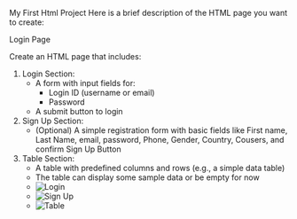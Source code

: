 My First Html Project 
Here is a brief description of the HTML page you want to create:

Login Page

Create an HTML page that includes:

1. Login Section:
    - A form with input fields for:
        - Login ID (username or email)
        - Password
    - A submit button to login
2. Sign Up Section:
    - (Optional) A simple registration form with basic fields like First name, Last Name, email, password, Phone, Gender, Country, Cousers, and confirm Sign Up Button 
3. Table Section:
    - A table with predefined columns and rows (e.g., a simple data table)
    - The table can display some sample data or be empty for now
    - ![Login](https://github.com/user-attachments/assets/55509284-7edd-4b0a-8e9b-4abf1803d737)
    - ![Sign Up](https://github.com/user-attachments/assets/5ea13c57-28ed-473b-8d15-fbd9258ac077)
    - ![Table](https://github.com/user-attachments/assets/17cf40c2-3935-495e-a89d-72c7375f65e5)




